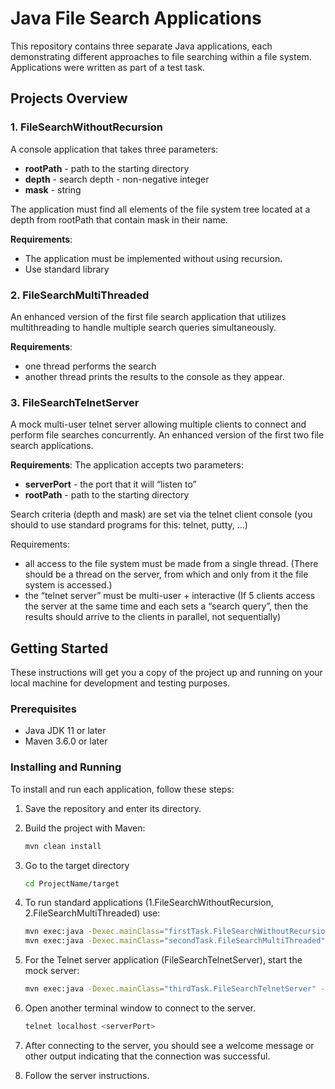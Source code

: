 # Java File Search Applications

This repository contains three separate Java applications, each demonstrating different approaches to file searching within a file system. 
Applications were written as part of a test task.

## Projects Overview

### 1. FileSearchWithoutRecursion
A console application that takes three parameters:

- **rootPath** - path to the starting directory
- **depth** - search depth - non-negative integer
- **mask** - string

The application must find all elements of the file system tree located at a depth from rootPath that contain mask in their name.

**Requirements**:
- The application must be implemented without using recursion.
- Use standard library

### 2. FileSearchMultiThreaded
An enhanced version of the first file search application that utilizes multithreading to handle multiple search queries simultaneously.

**Requirements**:
- one thread performs the search
- another thread prints the results to the console as they appear.

### 3. FileSearchTelnetServer
A mock multi-user telnet server allowing multiple clients to connect and perform file searches concurrently.
An enhanced version of the first two file search applications.

**Requirements**:
The application accepts two parameters:
- **serverPort** - the port that it will “listen to”
- **rootPath** - path to the starting directory

Search criteria (depth and mask) are set via the telnet client console
(you should to use standard programs for this: telnet, putty, ...)

Requirements:
- all access to the file system must be made from a single thread.
  (There should be a thread on the server, from which and only from it the file system is accessed.)
- the “telnet server” must be multi-user + interactive
  (If 5 clients access the server at the same time and each sets a “search query”,
  then the results should arrive to the clients in parallel, not sequentially)


## Getting Started

These instructions will get you a copy of the project up and running on your local machine for development and testing purposes.

### Prerequisites

- Java JDK 11 or later
- Maven 3.6.0 or later

### Installing and Running

To install and run each application, follow these steps:

1. Save the repository and enter its directory.

2. Build the project with Maven:
   ```bash
   mvn clean install
   
3. Go to the target directory
   ```bash
   cd ProjectName/target
   
4. To run standard applications (1.FileSearchWithoutRecursion, 2.FileSearchMultiThreaded) use:
   ```bash
   mvn exec:java -Dexec.mainClass="firstTask.FileSearchWithoutRecursion" -Dexec.args="<rootPath> <depth> \"<mask>\" "
   mvn exec:java -Dexec.mainClass="secondTask.FileSearchMultiThreaded" -Dexec.args="<rootPath> <depth> \"<mask>\" "

5. For the Telnet server application (FileSearchTelnetServer), start the mock server:
   ```bash
   mvn exec:java -Dexec.mainClass="thirdTask.FileSearchTelnetServer" -Dexec.args="<serverPort> <rootPath>"

6. Open another terminal window to connect to the server.
   ```bash
   telnet localhost <serverPort>
   
7. After connecting to the server, you should see a welcome message or other output indicating that the connection was successful.
8. Follow the server instructions.

